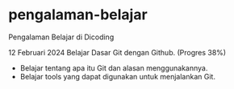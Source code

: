 # pengalaman-belajar

Pengalaman Belajar di Dicoding

12 Februari 2024
Belajar Dasar Git dengan Github. (Progres 38%)
* Belajar tentang apa itu Git dan alasan menggunakannya.
* Belajar tools yang dapat digunakan untuk menjalankan Git.
